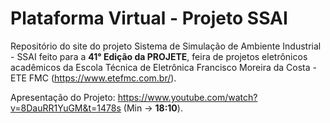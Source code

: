 # Plataforma Virtual - Projeto SSAI
 
Repositório do site do projeto Sistema de Simulação de Ambiente Industrial - SSAI feito para a __41° Edição da PROJETE__, feira de projetos eletrônicos acadêmicos da Escola Técnica de Eletrônica Francisco Moreira da Costa - ETE FMC (https://www.etefmc.com.br/).

Apresentação do Projeto: https://www.youtube.com/watch?v=8DauRR1YuGM&t=1478s (Min -> __18:10__).